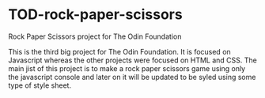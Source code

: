 # TOD-rock-paper-scissors
Rock Paper Scissors project for The Odin Foundation

This is the third big project for The Odin Foundation. It is focused on Javascript whereas the other projects were focused on HTML and CSS.
The main jist of this project is to make a rock paper scissors game using only the javascript console and later on it will be updated to be syled using some type of style sheet.